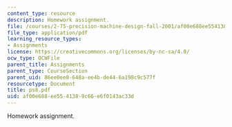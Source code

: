 ```yaml
---
content_type: resource
description: Homework assignment.
file: /courses/2-75-precision-machine-design-fall-2001/af00e688ee5541389c66e6f0143ac33d_ps8.pdf
file_type: application/pdf
learning_resource_types:
- Assignments
license: https://creativecommons.org/licenses/by-nc-sa/4.0/
ocw_type: OCWFile
parent_title: Assignments
parent_type: CourseSection
parent_uid: 86ee0ee8-648a-ee4b-de44-6a198c9c577f
resourcetype: Document
title: ps8.pdf
uid: af00e688-ee55-4138-9c66-e6f0143ac33d
---
```

Homework assignment.